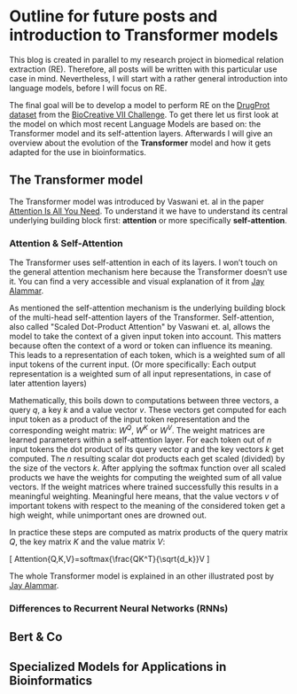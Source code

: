 # Outline for future posts and introduction to Transformer models

This blog is created in parallel to my research project in biomedical relation extraction (RE).
Therefore, all posts will be written with this particular use case in mind.
Nevertheless, I will start with a rather general introduction into language models, before I will focus on RE.

The final goal will be to develop a model to perform RE on the [DrugProt dataset](https://biocreative.bioinformatics.udel.edu/tasks/biocreative-vii/track-1/)
from the [BioCreative VII Challenge](https://biocreative.bioinformatics.udel.edu/tasks/biocreative-vii/). 
To get there let us first look at the model on which most recent Language Models are based on: the Transformer model and its self-attention layers.
Afterwards I will give an overview about the evolution of the **Transformer** model and how it gets adapted for the use in bioinformatics.

## The Transformer model

The Transformer model was introduced by Vaswani et. al in the paper [Attention Is All You Need](https://arxiv.org/abs/1706.03762).
To understand it we have to understand its central underlying building block first: **attention** or more specifically **self-attention**.

### Attention & Self-Attention

The Transformer uses self-attention in each of its layers.
I won’t touch on the general attention mechanism here because the Transformer doesn’t use it.
You can find a very accessible and visual explanation of it from [Jay Alammar](https://jalammar.github.io/visualizing-neural-machine-translation-mechanics-of-seq2seq-models-with-attention/).

As mentioned the self-attention mechanism is the underlying building block of the multi-head self-attention layers of the Transformer.
Self-attention, also called "Scaled Dot-Product Attention" by Vaswani et. al, allows the model to take the context of a given input token into account.
This matters because often the context of a word or token can influence its meaning.
This leads to a representation of each token, which is a weighted sum of all input tokens of the current input. (Or more specifically: Each output representation is a weighted sum of all input representations, in case of later attention layers)

Mathematically, this boils down to computations between three vectors, a query $q$, a key $k$ and a value vector $v$.
These vectors get computed for each input token as a product of the input token representation and the corresponding weight matrix: $W^Q$, $W^K$ or $W^V$.
The weight matrices are learned parameters within a self-attention layer.
For each token out of $n$ input tokens the dot product of its query vector $q$ and the key vectors $k$ get computed. The $n$ resulting scalar dot products each get scaled (divided) by the size of the vectors $k$.
After applying the softmax function over all scaled products we have the weights for computing the weighted sum of all value vectors.
If the weight matrices where trained successfully this results in a meaningful weighting. Meaningful here means, that the value vectors $v$ of important tokens with respect to the meaning of the considered token get a high weight, while unimportant ones are drowned out.

In practice these steps are computed as matrix products of the query matrix $Q$, the key matrix $K$ and the value matrix $V$:

\[
Attention{Q,K,V}=softmax{\frac{QK^T}{\sqrt{d_k}}V
\]

The whole Transformer model is explained in an other illustrated post by [Jay Alammar](https://jalammar.github.io/illustrated-transformer/).

### Differences to Recurrent Neural Networks (RNNs)

## Bert & Co

## Specialized Models for Applications in Bioinformatics
